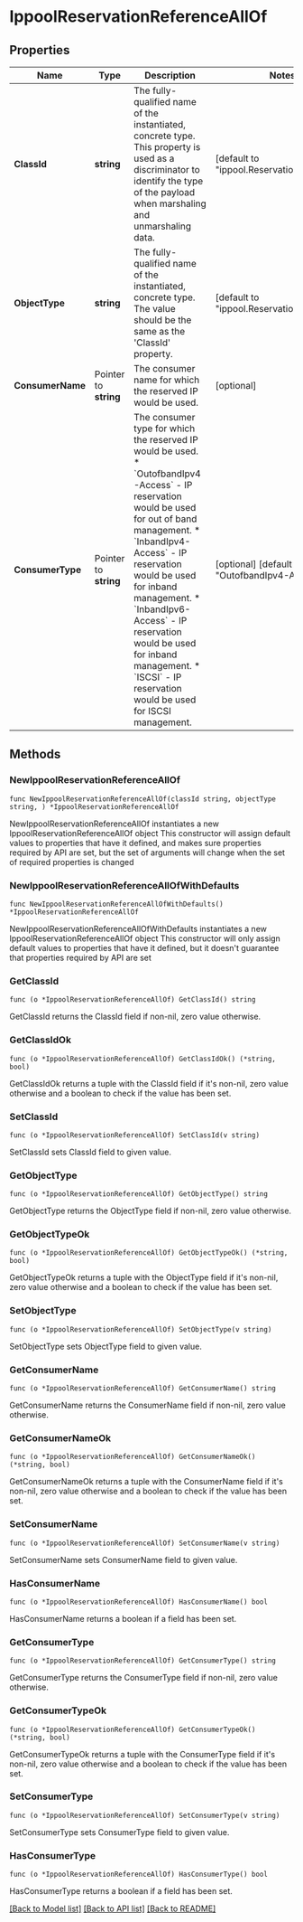 # IppoolReservationReferenceAllOf

## Properties

Name | Type | Description | Notes
------------ | ------------- | ------------- | -------------
**ClassId** | **string** | The fully-qualified name of the instantiated, concrete type. This property is used as a discriminator to identify the type of the payload when marshaling and unmarshaling data. | [default to "ippool.ReservationReference"]
**ObjectType** | **string** | The fully-qualified name of the instantiated, concrete type. The value should be the same as the &#39;ClassId&#39; property. | [default to "ippool.ReservationReference"]
**ConsumerName** | Pointer to **string** | The consumer name for which the reserved IP would be used. | [optional] 
**ConsumerType** | Pointer to **string** | The consumer type for which the reserved IP would be used. * &#x60;OutofbandIpv4-Access&#x60; - IP reservation would be used for out of band management. * &#x60;InbandIpv4-Access&#x60; - IP reservation would be used for inband management. * &#x60;InbandIpv6-Access&#x60; - IP reservation would be used for inband management. * &#x60;ISCSI&#x60; - IP reservation would be used for ISCSI management. | [optional] [default to "OutofbandIpv4-Access"]

## Methods

### NewIppoolReservationReferenceAllOf

`func NewIppoolReservationReferenceAllOf(classId string, objectType string, ) *IppoolReservationReferenceAllOf`

NewIppoolReservationReferenceAllOf instantiates a new IppoolReservationReferenceAllOf object
This constructor will assign default values to properties that have it defined,
and makes sure properties required by API are set, but the set of arguments
will change when the set of required properties is changed

### NewIppoolReservationReferenceAllOfWithDefaults

`func NewIppoolReservationReferenceAllOfWithDefaults() *IppoolReservationReferenceAllOf`

NewIppoolReservationReferenceAllOfWithDefaults instantiates a new IppoolReservationReferenceAllOf object
This constructor will only assign default values to properties that have it defined,
but it doesn't guarantee that properties required by API are set

### GetClassId

`func (o *IppoolReservationReferenceAllOf) GetClassId() string`

GetClassId returns the ClassId field if non-nil, zero value otherwise.

### GetClassIdOk

`func (o *IppoolReservationReferenceAllOf) GetClassIdOk() (*string, bool)`

GetClassIdOk returns a tuple with the ClassId field if it's non-nil, zero value otherwise
and a boolean to check if the value has been set.

### SetClassId

`func (o *IppoolReservationReferenceAllOf) SetClassId(v string)`

SetClassId sets ClassId field to given value.


### GetObjectType

`func (o *IppoolReservationReferenceAllOf) GetObjectType() string`

GetObjectType returns the ObjectType field if non-nil, zero value otherwise.

### GetObjectTypeOk

`func (o *IppoolReservationReferenceAllOf) GetObjectTypeOk() (*string, bool)`

GetObjectTypeOk returns a tuple with the ObjectType field if it's non-nil, zero value otherwise
and a boolean to check if the value has been set.

### SetObjectType

`func (o *IppoolReservationReferenceAllOf) SetObjectType(v string)`

SetObjectType sets ObjectType field to given value.


### GetConsumerName

`func (o *IppoolReservationReferenceAllOf) GetConsumerName() string`

GetConsumerName returns the ConsumerName field if non-nil, zero value otherwise.

### GetConsumerNameOk

`func (o *IppoolReservationReferenceAllOf) GetConsumerNameOk() (*string, bool)`

GetConsumerNameOk returns a tuple with the ConsumerName field if it's non-nil, zero value otherwise
and a boolean to check if the value has been set.

### SetConsumerName

`func (o *IppoolReservationReferenceAllOf) SetConsumerName(v string)`

SetConsumerName sets ConsumerName field to given value.

### HasConsumerName

`func (o *IppoolReservationReferenceAllOf) HasConsumerName() bool`

HasConsumerName returns a boolean if a field has been set.

### GetConsumerType

`func (o *IppoolReservationReferenceAllOf) GetConsumerType() string`

GetConsumerType returns the ConsumerType field if non-nil, zero value otherwise.

### GetConsumerTypeOk

`func (o *IppoolReservationReferenceAllOf) GetConsumerTypeOk() (*string, bool)`

GetConsumerTypeOk returns a tuple with the ConsumerType field if it's non-nil, zero value otherwise
and a boolean to check if the value has been set.

### SetConsumerType

`func (o *IppoolReservationReferenceAllOf) SetConsumerType(v string)`

SetConsumerType sets ConsumerType field to given value.

### HasConsumerType

`func (o *IppoolReservationReferenceAllOf) HasConsumerType() bool`

HasConsumerType returns a boolean if a field has been set.


[[Back to Model list]](../README.md#documentation-for-models) [[Back to API list]](../README.md#documentation-for-api-endpoints) [[Back to README]](../README.md)


